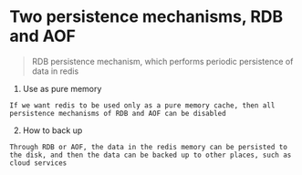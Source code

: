 # Two persistence mechanisms, RDB and AOF
> RDB persistence mechanism, which performs periodic persistence of data in redis

1. Use as pure memory

```
If we want redis to be used only as a pure memory cache, then all persistence mechanisms of RDB and AOF can be disabled
```

2. How to back up

```
Through RDB or AOF, the data in the redis memory can be persisted to the disk, and then the data can be backed up to other places, such as cloud services
```